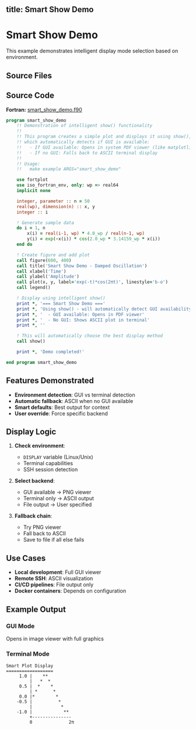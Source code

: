 title: Smart Show Demo
---

# Smart Show Demo

This example demonstrates intelligent display mode selection based on environment.

## Source Files

## Source Code

**Fortran:** [smart_show_demo.f90](https://github.com/krystophny/fortplotlib/blob/main/example/fortran/smart_show_demo/smart_show_demo.f90)

```fortran
program smart_show_demo
    !! Demonstration of intelligent show() functionality
    !!
    !! This program creates a simple plot and displays it using show(),
    !! which automatically detects if GUI is available:
    !!   - If GUI available: Opens in system PDF viewer (like matplotlib.pyplot.show())
    !!   - If no GUI: Falls back to ASCII terminal display
    !!
    !! Usage:
    !!   make example ARGS="smart_show_demo"

    use fortplot
    use iso_fortran_env, only: wp => real64
    implicit none

    integer, parameter :: n = 50
    real(wp), dimension(n) :: x, y
    integer :: i

    ! Generate sample data
    do i = 1, n
        x(i) = real(i-1, wp) * 4.0_wp / real(n-1, wp)
        y(i) = exp(-x(i)) * cos(2.0_wp * 3.14159_wp * x(i))
    end do

    ! Create figure and add plot
    call figure(600, 400)
    call title('Smart Show Demo - Damped Oscillation')
    call xlabel('Time')
    call ylabel('Amplitude')
    call plot(x, y, label='exp(-t)*cos(2πt)', linestyle='b-o')
    call legend()

    ! Display using intelligent show()
    print *, '=== Smart Show Demo ==='
    print *, 'Using show() - will automatically detect GUI availability:'
    print *, '  - GUI available: Opens in PDF viewer'
    print *, '  - No GUI: Shows ASCII plot in terminal'
    print *, ''

    ! This will automatically choose the best display method
    call show()

    print *, 'Demo completed!'

end program smart_show_demo
```

## Features Demonstrated

- **Environment detection**: GUI vs terminal detection
- **Automatic fallback**: ASCII when no GUI available
- **Smart defaults**: Best output for context
- **User override**: Force specific backend

## Display Logic

1. **Check environment**:
   - `DISPLAY` variable (Linux/Unix)
   - Terminal capabilities
   - SSH session detection

2. **Select backend**:
   - GUI available → PNG viewer
   - Terminal only → ASCII output
   - File output → User specified

3. **Fallback chain**:
   - Try PNG viewer
   - Fall back to ASCII
   - Save to file if all else fails

## Use Cases

- **Local development**: Full GUI viewer
- **Remote SSH**: ASCII visualization
- **CI/CD pipelines**: File output only
- **Docker containers**: Depends on configuration

## Example Output

### GUI Mode
Opens in image viewer with full graphics

### Terminal Mode
```
Smart Plot Display
==================
     1.0 |    **
         |   *  *
     0.5 |  *    *
         | *      *
     0.0 |*        *
    -0.5 |          *
         |           *
    -1.0 |            **
         +---------------
         0              2π
```
